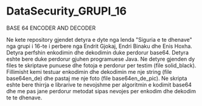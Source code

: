 # DataSecurity_GRUPI_16
BASE 64 ENCODER AND DECODER

Ne kete repository gjendet detyra e dyte nga lenda "Siguria e te dhenave" nga grupi i 16-te i perbere nga Endrit Gjokaj, Endri Binaku dhe Enis Hoxha. 
Detyra perfshin enkodimin dhe dekodimin duke perdorur base64. Detyra eshte bere duke perdorur gjuhen programuese Java. Ne detyre gjenden dy files te skriptave punuese dhe fotoja e perdorur per testim (file solid_black). Fillimisht kemi testuar enkodimin dhe dekodimin me nje string (file base64en_de) dhe pastaj me nje foto (file base64en_de_pic). Ne skripta eshte bere thirrja e librarive te nevojshme per algoritmin e kodimit base64 dhe me pas jane perdorur metodat sipas nevojes per enkodim dhe dekodim te te dhenave.
